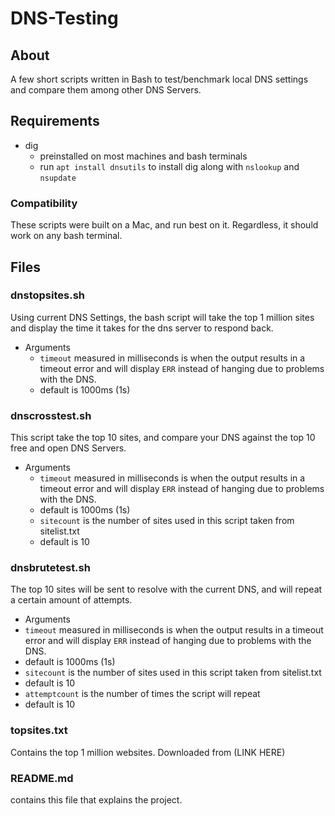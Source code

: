 # DNS-Testing

## About
A few short scripts written in Bash to test/benchmark local DNS settings and compare them among other DNS Servers.

## Requirements
- dig
   - preinstalled on most machines and bash terminals
   - run `apt install dnsutils` to install dig along with `nslookup` and `nsupdate`

### Compatibility
These scripts were built on a Mac, and run best on it. Regardless, it should work on any bash terminal.


## Files
### dnstopsites.sh
Using current DNS Settings, the bash script will take the top 1 million sites and display the time it takes for the dns server to respond back.
- Arguments
  - `timeout` measured in milliseconds is when the output results in a timeout error and will display `ERR` instead of hanging due to problems with the DNS.
  - default is 1000ms (1s)
### dnscrosstest.sh
This script take the top 10 sites, and compare your DNS against the top 10 free and open DNS Servers.
- Arguments
  - `timeout` measured in milliseconds is when the output results in a timeout error and will display `ERR` instead of hanging due to problems with the DNS.
  - default is 1000ms (1s)
  - `sitecount` is the number of sites used in this script taken from sitelist.txt
  - default is 10
### dnsbrutetest.sh
The top 10 sites will be sent to resolve with the current DNS, and will repeat a certain amount of attempts.
  - Arguments
  - `timeout` measured in milliseconds is when the output results in a timeout error and will display `ERR` instead of hanging due to problems with the DNS.
  - default is 1000ms (1s)
  - `sitecount` is the number of sites used in this script taken from sitelist.txt
  - default is 10
  -  `attemptcount` is the number of times the script will repeat
  - default is 10
### topsites.txt
Contains the top 1 million websites. Downloaded from (LINK HERE)
### README.md
contains this file that explains the project.
